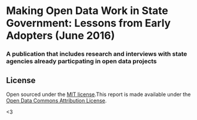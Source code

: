 # Making Open Data Work in State Government: Lessons from Early Adopters (June 2016)
### A publication that includes research and interviews with state agencies already particpating in open data projects




## License

Open sourced under the [MIT license](LICENSE.md).This report is made available under the [Open Data Commons Attribution License](http://opendatacommons.org/licenses/by/1.0/).

<3
